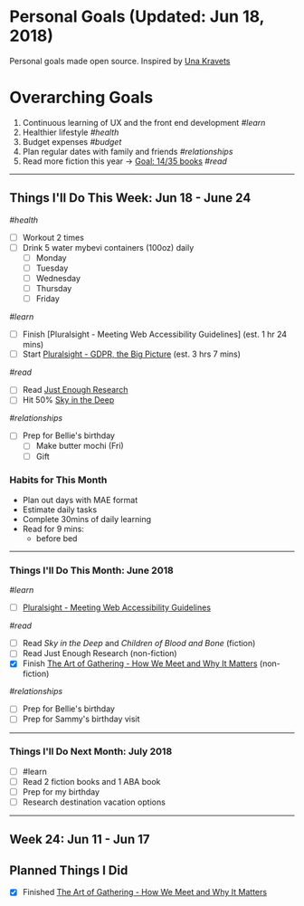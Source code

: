 Personal Goals (Updated: Jun 18, 2018)
==============

Personal goals made open source. Inspired by [Una Kravets](https://una.im/personal-goals-guide/)

# Overarching Goals
1. Continuous learning of UX and the front end development _#learn_
2. Healthier lifestyle _#health_
3. Budget expenses _#budget_
4. Plan regular dates with family and friends _#relationships_
5. Read more fiction this year -> [Goal: 14/35 books](https://www.goodreads.com/user_challenges/10348403) _#read_

---

## Things I'll Do This Week: Jun 18 - June 24
_#health_
- [ ] Workout 2 times 
- [ ] Drink 5 water mybevi containers (100oz) daily
  - [ ] Monday
  - [ ] Tuesday
  - [ ] Wednesday
  - [ ] Thursday
  - [ ] Friday

_#learn_
- [ ] Finish [Pluralsight - Meeting Web Accessibility Guidelines] (est. 1 hr 24 mins)
- [ ] Start [Pluralsight - GDPR, the Big Picture](https://app.pluralsight.com/library/courses/gdpr-big-picture/table-of-contents) (est. 3 hrs 7 mins)

_#read_
- [ ] Read [Just Enough Research](https://www.goodreads.com/book/show/17236175-just-enough-research)
- [ ] Hit 50% [Sky in the Deep](https://www.goodreads.com/book/show/34726469-sky-in-the-deep1)

_#relationships_
- [ ] Prep for Bellie's birthday 
  - [ ] Make butter mochi (Fri)
  - [ ] Gift

### Habits for This Month
- Plan out days with MAE format
- Estimate daily tasks
- Complete 30mins of daily learning
- Read for 9 mins: 
  - before bed
  
---

### Things I'll Do This Month: June 2018
_#learn_
- [ ] [Pluralsight - Meeting Web Accessibility Guidelines](https://app.pluralsight.com/library/courses/web-accessibility-meeting-guidelines/table-of-contents)

_#read_
- [ ] Read _Sky in the Deep_ and _Children of Blood and Bone_ (fiction)
- [ ] Read Just Enough Research (non-fiction)
- [x] Finish [The Art of Gathering - How We Meet and Why It Matters](https://www.goodreads.com/book/show/37424706-the-art-of-gathering) (non-fiction)

_#relationships_
- [ ] Prep for Bellie's birthday
- [ ] Prep for Sammy's birthday visit

--- 

### Things I'll Do Next Month: July 2018
- [ ] #learn
- [ ] Read 2 fiction books and 1 ABA book
- [ ] Prep for my birthday
- [ ] Research destination vacation options 

--- 
## Week 24: Jun 11 - Jun 17

## Planned Things I Did
- [x] Finished [The Art of Gathering - How We Meet and Why It Matters](https://www.goodreads.com/book/show/37424706-the-art-of-gathering)
